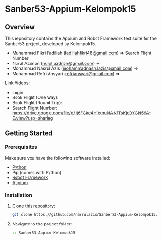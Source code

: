 # Sanber53-Appium-Kelompok15

## Overview

This repository contains the Appium and Robot Framework test suite for the Sanber53 project, developed by Kelompok15.
- Muhammad Fikri Fadillah (fadillahfikri48@gmail.com) => Search Flight Number
- Nurul Azdnan (nurul.azdnan@gmail.com) => 
- Mohammad Nasrul Azis (mohammadnasrulazis@gmail.com) => 
- Muhammad Refri Ansyari (refriansyari@gmail.com) => 

Link Videos:
- Login:
- Book Flight (One Way):
- Book Flight (Round Trip):
- Search Flight Number: https://drive.google.com/file/d/1j6FCke4YfxtnuNAlKfTsKjd0YGN59A-E/view?usp=sharing

## Getting Started

### Prerequisites

Make sure you have the following software installed:

- [Python](https://www.python.org/)
- Pip (comes with Python)
- [Robot Framework](https://robotframework.org/)
- [Appium](https://docs.robotframework.org/docs/different_libraries/appium)


### Installation

1. Clone this repository:

   ```bash
   git clone https://github.com/nasrulazis/Sanber53-Appium-Kelompok15.git
2. Navigate to the project folder:
    ```bash
   cd Sanber53-Appium-Kelompok15

